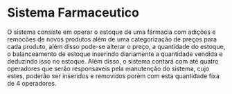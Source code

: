 # Sistema Farmaceutico 
O sistema consiste em operar o estoque de uma fármacia com adições e remocões de novos produtos além de uma categorização de preços para cada produto, além disso pode-se alterar o preço, a quantidade do estoque, o balanceamento de estoque inserindo diariamente a quantidade vendida e deduzindo isso no estoque. Além disso, o sistema contará com até quatro operadores que serão responsaveis pela manutenção do sistema, cujo estes, poderão ser inseridos e removidos porém com esta quantidade fixa de 4 operadores.
